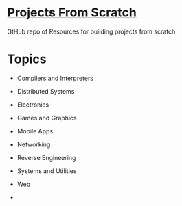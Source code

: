 # [Projects From Scratch](https://github.com/AlgoryL/Projects-from-Scratch)

GtHub repo of Resources for building projects from scratch

# Topics

- Compilers and Interpreters

- Distributed Systems

- Electronics

- Games and Graphics

- Mobile Apps

- Networking

- Reverse Engineering

- Systems and Utilities

- Web
-
